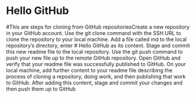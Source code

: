 # Hello GitHub
#This are steps for cloning from GitHub repositoriesCreate a new repository in your GitHub account.
Use the git clone command with the SSH URL to clone the repository to your local machine.
Add a file called md to the local repository’s directory, enter # Hello GitHub as its content.
Stage and commit this new readme file to the local repository.
Use the git push command to push your new file up to the remote GitHub repository.
Open GitHub and verify that your readme file was successfully published to GitHub.
On your local machine, add further content to your readme file describing the process of cloning a repository, doing work, and then publishing that work to GitHub.
After adding this content, stage and commit your changes and then push them up to GitHub
